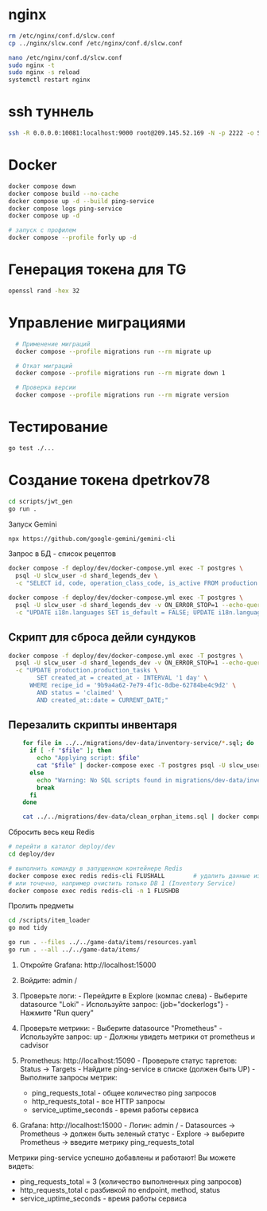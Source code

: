 
# nginx

```bash
rm /etc/nginx/conf.d/slcw.conf
cp ../nginx/slcw.conf /etc/nginx/conf.d/slcw.conf

nano /etc/nginx/conf.d/slcw.conf
sudo nginx -t
sudo nginx -s reload
systemctl restart nginx
```

# ssh туннель 
```bash
ssh -R 0.0.0.0:10081:localhost:9000 root@209.145.52.169 -N -p 2222 -o ServerAliveInterval=10 -o ServerAliveCountMax=5
```

# Docker
```bash
docker compose down
docker compose build --no-cache
docker compose up -d --build ping-service
docker compose logs ping-service
docker compose up -d

# запуск с профилем
docker compose --profile forly up -d
```

# Генерация токена для TG
```bash
openssl rand -hex 32
```

# Управление миграциями
```bash
  # Применение миграций
  docker compose --profile migrations run --rm migrate up

  # Откат миграций  
  docker compose --profile migrations run --rm migrate down 1

  # Проверка версии
  docker compose --profile migrations run --rm migrate version
```

# Тестирование
```bash
go test ./...
```

# Создание токена dpetrkov78
```bash
cd scripts/jwt_gen
go run .
```

Запуск Gemini
```bash
npx https://github.com/google-gemini/gemini-cli
```

Запрос в БД - список рецептов
```bash
docker compose -f deploy/dev/docker-compose.yml exec -T postgres \
  psql -U slcw_user -d shard_legends_dev \
  -c "SELECT id, code, operation_class_code, is_active FROM production.recipes;"
```

```bash
docker compose -f deploy/dev/docker-compose.yml exec -T postgres \
  psql -U slcw_user -d shard_legends_dev -v ON_ERROR_STOP=1 --echo-queries \
  -c "UPDATE i18n.languages SET is_default = FALSE; UPDATE i18n.languages SET is_default = TRUE WHERE code = 'ru';"
```

## Скрипт для сброса дейли сундуков
```bash
docker compose -f deploy/dev/docker-compose.yml exec -T postgres \
  psql -U slcw_user -d shard_legends_dev -v ON_ERROR_STOP=1 --echo-queries \
  -c "UPDATE production.production_tasks \
        SET created_at = created_at - INTERVAL '1 day' \
      WHERE recipe_id = '9b9a4a62-7e79-4f1c-8dbe-62784be4c9d2' \
        AND status = 'claimed' \
        AND created_at::date = CURRENT_DATE;"
```

## Перезалить скрипты инвентаря
```bash
    for file in ../../migrations/dev-data/inventory-service/*.sql; do
      if [ -f "$file" ]; then
        echo "Applying script: $file"
        cat "$file" | docker-compose exec -T postgres psql -U slcw_user -d shard_legends_dev
      else
        echo "Warning: No SQL scripts found in migrations/dev-data/inventory-service/"
        break
      fi
    done
```

``` bash
    cat ../../migrations/dev-data/clean_orphan_items.sql | docker compose exec -T postgres psql -U slcw_user -d shard_legends_dev
```

Сбросить весь кеш Redis
```bash
# перейти в каталог deploy/dev
cd deploy/dev

# выполнить команду в запущенном контейнере Redis
docker compose exec redis redis-cli FLUSHALL        # удалить данные из всех БД
# или точечно, например очистить только DB 1 (Inventory Service)
docker compose exec redis redis-cli -n 1 FLUSHDB
```

Пролить предметы
```bash
cd /scripts/item_loader
go mod tidy  

go run . --files ../../game-data/items/resources.yaml
go run . --all ../../game-data/items/
```

  1. Откройте Grafana: http://localhost:15000
  2. Войдите: admin / 
  3. Проверьте логи:
    - Перейдите в Explore (компас слева)
    - Выберите datasource "Loki"
    - Используйте запрос: {job="dockerlogs"}
    - Нажмите "Run query"
  4. Проверьте метрики:
    - Выберите datasource "Prometheus"
    - Используйте запрос: up
    - Должны увидеть метрики от prometheus и cadvisor



  1. Prometheus: http://localhost:15090
    - Проверьте статус таргетов: Status → Targets
    - Найдите ping-service в списке (должен быть UP)
    - Выполните запросы метрик:
        - ping_requests_total - общее количество ping запросов
      - http_requests_total - все HTTP запросы
      - service_uptime_seconds - время работы сервиса
  2. Grafana: http://localhost:15000
    - Логин: admin / 
    - Datasources → Prometheus → должен быть зеленый статус
    - Explore → выберите Prometheus → введите метрику ping_requests_total

  Метрики ping-service успешно добавлены и работают! Вы можете видеть:
  - ping_requests_total = 3 (количество выполненных ping запросов)
  - http_requests_total с разбивкой по endpoint, method, status
  - service_uptime_seconds - время работы сервиса